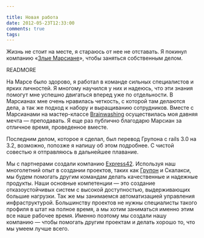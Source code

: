 ```yaml
---

title: Новая работа
date: 2012-05-23T12:33:00
comments: true
tags: 
---
```


Жизнь не стоит на месте, я стараюсь от нее не отставать. Я покинул компанию «[Злые Марсиане](http://evilmartians.ru/)»,
чтобы заняться собственным делом.

READMORE

На Марсе было здорово, я работал в команде сильных специалистов и ярких личностей. Я многому научился у них и надеюсь,
что эти знания помогут мне успешно двигаться вперед уже по отдельности. В Марсианах мне очень нравилась четкость, с
которой там делаются дела, а так же подход к набору и выращиванию сотрудников. Вместе с Марсианами на мастер-классе
[Brainwashing](http://brainwashing.pro/rails) осуществилась моя давняя мечта — преподавать. Я еще раз публично благодарю
Марсиан за отличное время, проведенное вместе.

Последним делом, которое я сделал, был перевод Групона с rails 3.0 на 3.2, возможно, попозже я напишу об этом подробнее.
С чистой совестью я отправляюсь в дальнейшее плавание.

Мы с партнерами создали компанию [Express42](http://express42.com/). Используя наш многолетний опыт в создании
проектов, таких как [Групон](http://groupon.ru) и Скалакси, мы будем помогать другим командам делать качественные
и надежные продукты. Наши основные компетенции — это создание отказоустойчивых систем с высокой доступностью,
выдерживающих большие нагрузки. Так же мы занимаемся автоматизацией управления инфраструктурой. Большинству проектов не
нужны специалисты такого профиля в штат на полное время, а мы хотим заниматься именно этим все наше рабочее
время. Именно поэтому мы создали нашу компанию — чтобы помогать другим проектам и делать хорошо то, что мы умеем лучше
всего.
